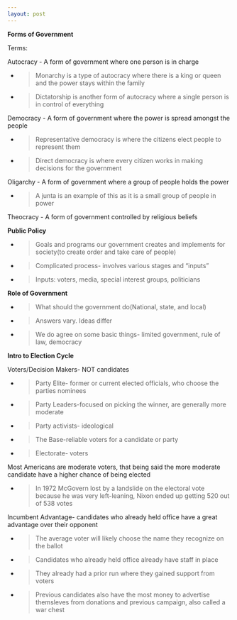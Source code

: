 ```yaml
---
layout: post
---
```

**Forms of Government**

Terms:

Autocracy - A form of government where one person is in charge

  - > Monarchy is a type of autocracy where there is a king or queen and the power stays within the family

  - > Dictatorship is another form of autocracy where a single person is in control of everything

Democracy - A form of government where the power is spread amongst the people

  - > Representative democracy is where the citizens elect people to represent them

  - > Direct democracy is where every citizen works in making decisions for the government

Oligarchy - A form of government where a group of people holds the power

  - > A junta is an example of this as it is a small group of people in power

Theocracy - A form of government controlled by religious beliefs

**Public Policy**

  - > Goals and programs our government creates and implements for society(to create order and take care of people)

  - > Complicated process- involves various stages and “inputs”

  - > Inputs: voters, media, special interest groups, politicians

**Role of Government**

  - > What should the government do(National, state, and local)

  - > Answers vary. Ideas differ

  - > We do agree on some basic things- limited government, rule of law, democracy

**Intro to Election Cycle**

Voters/Decision Makers- NOT candidates

  - > Party Elite- former or current elected officials, who choose the parties nominees

  - > Party Leaders-focused on picking the winner, are generally more moderate

  - > Party activists- ideological

  - > The Base-reliable voters for a candidate or party

  - > Electorate- voters

Most Americans are moderate voters, that being said the more moderate candidate have a higher chance of being elected

  - > In 1972 McGovern lost by a landslide on the electoral vote because he was very left-leaning, Nixon ended up getting 520 out of 538 votes

Incumbent Advantage- candidates who already held office have a great advantage over their opponent

  - > The average voter will likely choose the name they recognize on the ballot

  - > Candidates who already held office already have staff in place

  - > They already had a prior run where they gained support from voters

  - > Previous candidates also have the most money to advertise themsleves from donations and previous campaign, also called a war chest
